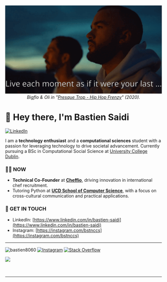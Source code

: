<p align="center">
  <img src="https://github.com/bastien8060/bastien8060/blob/main/bastien8060_banner.gif?raw=true" /><br>
<em>Bigflo & Oli in "<a href="https://www.imdb.com/title/tt13161318">Presque Trop - Hip Hop Frenzy</a>" (2020).</em>
</p>

# 👋 Hey there, I'm Bastien Saidi

[![LinkedIn](https://img.shields.io/badge/LinkedIn-bastien--saidi-blue?style=for-the-badge&logo=linkedin)](https://www.linkedin.com/in/bastien-saidi)

I am a **technology enthusiast** and a **computational sciences** student with a passion for leveraging technology to drive societal advancement. Currently pursuing a BSc in Computational Social Science at [University College Dublin](https://www.ucd.ie).

### 👨‍💻 NOW

- **Technical Co-Founder** at **[Cheffio](https://cheffio.co)**, driving innovation in international chef recruitment.
- Tutoring Python at **[UCD School of Computer Science](https://www.ucd.ie/cs/)**, with a focus on cross-cultural communication and practical applications.

### 📨 GET IN TOUCH

- LinkedIn: [https://www.linkedin.com/in/bastien-saidi](https://www.linkedin.com/in/bastien-saidi)
- Instagram: [https://instagram.com/bstnccs](https://instagram.com/bstnccs)

----

<img src="https://komarev.com/ghpvc/?username=bastien8060&label=Profile%20views&color=0e75b6&style=flat" alt="bastien8060" /> [![Instagram](https://img.shields.io/badge/Instagram-%23E4405F.svg?logo=Instagram&logoColor=white)](https://instagram.com/bstnccs) [![Stack Overflow](https://img.shields.io/badge/-Stackoverflow-FE7A16?logo=stack-overflow&logoColor=white)](https://stackoverflow.com/users/11980232) 


![](https://github-readme-stats-mu-eight-42.vercel.app/api?username=bastien8060&theme=great-gatsby&hide_border=false&include_all_commits=false&count_private=true)

<br/><hr><br/>

